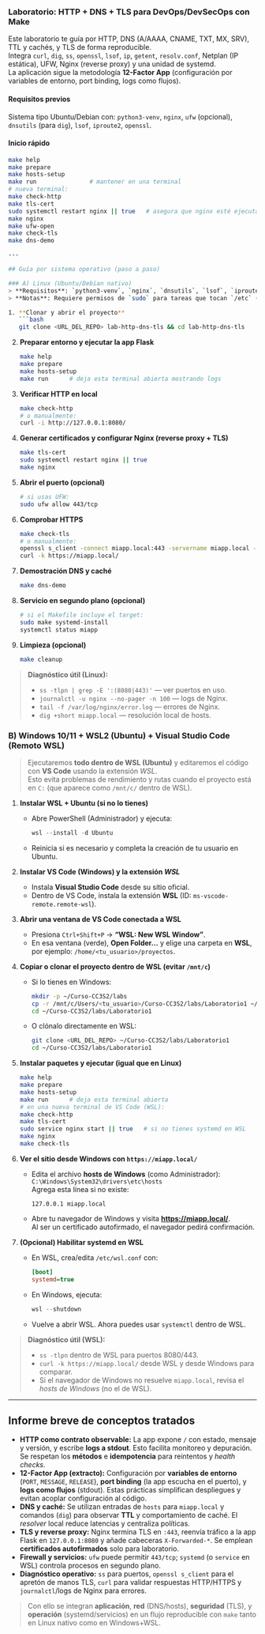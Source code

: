 ### Laboratorio: HTTP + DNS + TLS para DevOps/DevSecOps con Make

Este laboratorio te guía por HTTP, DNS (A/AAAA, CNAME, TXT, MX, SRV), TTL y cachés, y TLS de forma reproducible.  
Integra `curl`, `dig`, `ss`, `openssl`, `lsof`, `ip`, `getent`, `resolv.conf`, Netplan (IP estática), UFW, Nginx (reverse proxy) y una unidad de systemd.  
La aplicación sigue la metodología **12-Factor App** (configuración por variables de entorno, port binding, logs como flujos).

#### Requisitos previos
Sistema tipo Ubuntu/Debian con: `python3-venv`, `nginx`, `ufw` (opcional), `dnsutils` (para `dig`), `lsof`, `iproute2`, `openssl`.

#### Inicio rápido
```bash
make help
make prepare
make hosts-setup
make run               # mantener en una terminal
# nueva terminal:
make check-http
make tls-cert
sudo systemctl restart nginx || true   # asegura que nginx esté ejecutándose
make nginx
make ufw-open
make check-tls
make dns-demo

---

## Guía por sistema operativo (paso a paso)

### A) Linux (Ubuntu/Debian nativo)
> **Requisitos**: `python3-venv`, `nginx`, `dnsutils`, `lsof`, `iproute2`, `openssl` (y opcionalmente `ufw`).  
> **Notas**: Requiere permisos de `sudo` para tareas que tocan `/etc` (nginx, hosts, certificados).

1. **Clonar y abrir el proyecto**
   ```bash
   git clone <URL_DEL_REPO> lab-http-dns-tls && cd lab-http-dns-tls
   ```
2. **Preparar entorno y ejecutar la app Flask**
   ```bash
   make help
   make prepare
   make hosts-setup
   make run      # deja esta terminal abierta mostrando logs
   ```
3. **Verificar HTTP en local**
   ```bash
   make check-http
   # o manualmente:
   curl -i http://127.0.0.1:8080/
   ```
4. **Generar certificados y configurar Nginx (reverse proxy + TLS)**
   ```bash
   make tls-cert
   sudo systemctl restart nginx || true
   make nginx
   ```
5. **Abrir el puerto (opcional)**
   ```bash
   # si usas UFW:
   sudo ufw allow 443/tcp
   ```
6. **Comprobar HTTPS**
   ```bash
   make check-tls
   # o manualmente:
   openssl s_client -connect miapp.local:443 -servername miapp.local -brief
   curl -k https://miapp.local/
   ```
7. **Demostración DNS y caché**
   ```bash
   make dns-demo
   ```
8. **Servicio en segundo plano (opcional)**
   ```bash
   # si el Makefile incluye el target:
   sudo make systemd-install
   systemctl status miapp
   ```
9. **Limpieza (opcional)**
   ```bash
   make cleanup
   ```

> **Diagnóstico útil (Linux):**  
> - `ss -tlpn | grep -E ':(8080|443)'` — ver puertos en uso.  
> - `journalctl -u nginx --no-pager -n 100` — logs de Nginx.  
> - `tail -f /var/log/nginx/error.log` — errores de Nginx.  
> - `dig +short miapp.local` — resolución local de hosts.


### B) Windows 10/11 + WSL2 (Ubuntu) + Visual Studio Code (Remoto WSL)
> Ejecutaremos **todo dentro de WSL (Ubuntu)** y editaremos el código con **VS Code** usando la extensión *WSL*.  
> Esto evita problemas de rendimiento y rutas cuando el proyecto está en `C:` (que aparece como `/mnt/c/` dentro de WSL).

1. **Instalar WSL + Ubuntu (si no lo tienes)**
   - Abre PowerShell (Administrador) y ejecuta:
     ```powershell
     wsl --install -d Ubuntu
     ```
   - Reinicia si es necesario y completa la creación de tu usuario en Ubuntu.

2. **Instalar VS Code (Windows) y la extensión *WSL***
   - Instala **Visual Studio Code** desde su sitio oficial.
   - Dentro de VS Code, instala la extensión **WSL** (ID: `ms-vscode-remote.remote-wsl`).

3. **Abrir una ventana de VS Code conectada a WSL**
   - Presiona `Ctrl+Shift+P` → **“WSL: New WSL Window”**.
   - En esa ventana (verde), **Open Folder…** y elige una carpeta en **WSL**, por ejemplo: `/home/<tu_usuario>/proyectos`.

4. **Copiar o clonar el proyecto dentro de WSL (evitar `/mnt/c`)**
   - Si lo tienes en Windows:  
     ```bash
     mkdir -p ~/Curso-CC3S2/labs
     cp -r /mnt/c/Users/<tu_usuario>/Curso-CC3S2/labs/Laboratorio1 ~/Curso-CC3S2/labs/
     cd ~/Curso-CC3S2/labs/Laboratorio1
     ```
   - O clónalo directamente en WSL:  
     ```bash
     git clone <URL_DEL_REPO> ~/Curso-CC3S2/labs/Laboratorio1
     cd ~/Curso-CC3S2/labs/Laboratorio1
     ```

5. **Instalar paquetes y ejecutar (igual que en Linux)**
   ```bash
   make help
   make prepare
   make hosts-setup
   make run      # deja esta terminal abierta
   # en una nueva terminal de VS Code (WSL):
   make check-http
   make tls-cert
   sudo service nginx start || true   # si no tienes systemd en WSL
   make nginx
   make check-tls
   ```

6. **Ver el sitio desde Windows con `https://miapp.local/`**
   - Edita el archivo **hosts de Windows** (como Administrador):  
     `C:\Windows\System32\drivers\etc\hosts`  
     Agrega esta línea si no existe:  
     ```
     127.0.0.1 miapp.local
     ```
   - Abre tu navegador de Windows y visita **https://miapp.local/**.  
     Al ser un certificado autofirmado, el navegador pedirá confirmación.

7. **(Opcional) Habilitar systemd en WSL**
   - En WSL, crea/edita `/etc/wsl.conf` con:
     ```ini
     [boot]
     systemd=true
     ```
   - En Windows, ejecuta:
     ```powershell
     wsl --shutdown
     ```
   - Vuelve a abrir WSL. Ahora puedes usar `systemctl` dentro de WSL.

> **Diagnóstico útil (WSL):**  
> - `ss -tlpn` dentro de WSL para puertos 8080/443.  
> - `curl -k https://miapp.local/` desde WSL y desde Windows para comparar.  
> - Si el navegador de Windows no resuelve `miapp.local`, revisa el *hosts de Windows* (no el de WSL).

---

## Informe breve de conceptos tratados

- **HTTP como contrato observable:** La app expone `/` con estado, mensaje y versión, y escribe **logs a stdout**. Esto facilita monitoreo y depuración. Se respetan los **métodos** e **idempotencia** para reintentos y *health checks*.
- **12-Factor App (extracto):** Configuración por **variables de entorno** (`PORT`, `MESSAGE`, `RELEASE`), **port binding** (la app escucha en el puerto), y **logs como flujos** (stdout). Estas prácticas simplifican despliegues y evitan acoplar configuración al código.
- **DNS y caché:** Se utilizan entradas de `hosts` para `miapp.local` y comandos (`dig`) para observar **TTL** y comportamiento de caché. El *resolver* local reduce latencias y centraliza políticas.
- **TLS y reverse proxy:** Nginx termina TLS en `:443`, reenvía tráfico a la app Flask en `127.0.0.1:8080` y añade cabeceras `X-Forwarded-*`. Se emplean **certificados autofirmados** solo para laboratorio.
- **Firewall y servicios:** `ufw` puede permitir `443/tcp`; `systemd` (o `service` en WSL) controla procesos en segundo plano.  
- **Diagnóstico operativo:** `ss` para puertos, `openssl s_client` para el apretón de manos TLS, `curl` para validar respuestas HTTP/HTTPS y `journalctl`/logs de Nginx para errores.

> Con ello se integran **aplicación**, **red** (DNS/hosts), **seguridad** (TLS), y **operación** (systemd/servicios) en un flujo reproducible con `make` tanto en Linux nativo como en Windows+WSL.
